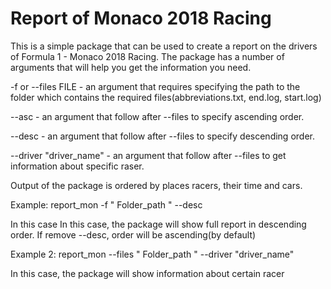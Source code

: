 # Report of Monaco 2018 Racing

This is a simple package that can be used to create a report on the drivers of Formula 1 - Monaco 2018 Racing.
The package has a number of arguments that will help you get the information you need.

-f or --files FILE - an argument that requires specifying the path to the folder which contains the required files(abbreviations.txt, end.log, start.log)

--asc - an argument that follow after --files to specify ascending order.

--desc - an argument that follow after --files to specify descending order.

--driver "driver_name" - an argument that follow after --files to get information about specific raser.


Output of the package is ordered by places racers, their time and cars.

Example: report_mon -f " Folder_path " --desc

In this case In this case, the package will show full report in descending order. If remove --desc, order will be ascending(by default)

Example 2: report_mon --files " Folder_path " --driver "driver_name"

In this case, the package will show information about certain racer